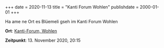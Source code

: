 ﻿+++
date = 2020-11-13
title = "Kanti Forum Wohlen"
publishdate = 2000-01-01
+++

Ha ame ne Ort es Blüemeli gseh im Kanti Forum Wohlen

**Ort**: [Kanti-Forum, Wohlen](https://www.kanti-forum.ch/)

**Zeitpunkt**: 13. November 2020, 20:15
